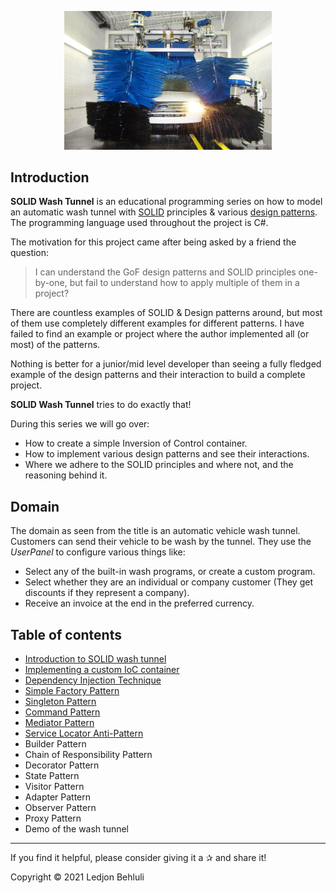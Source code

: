 <p align="center" width="100%"><img width="66%" src="https://github.com/ledjon-behluli/SOLID-Wash-Tunnel/blob/master/assets/tunnel.jpg"></p>

## Introduction

**SOLID Wash Tunnel** is an educational programming series on how to model an automatic wash tunnel with [SOLID](https://en.wikipedia.org/wiki/SOLID) principles & various [design patterns](https://en.wikipedia.org/wiki/Design_Patterns). The programming language used throughout the project is C#.

The motivation for this project came after being asked by a friend the question:

> I can understand the GoF design patterns and SOLID principles one-by-one, but fail to understand how to apply multiple of them in a project?

There are countless examples of SOLID & Design patterns around, but most of them use completely different examples for different patterns. I have failed to find an example or project where the author implemented all (or most) of the patterns. 

Nothing is better for a junior/mid level developer than seeing a fully fledged example of the design patterns and their interaction to build a complete project.

**SOLID Wash Tunnel** tries to do exactly that!

During this series we will go over:

* How to create a simple Inversion of Control container.
* How to implement various design patterns and see their interactions.
* Where we adhere to the SOLID principles and where not, and the reasoning behind it.

## Domain

The domain as seen from the title is an automatic vehicle wash tunnel. Customers can send their vehicle to be wash by the tunnel. They use the *UserPanel* to configure various things like:

* Select any of the built-in wash programs, or create a custom program.
* Select whether they are an individual or company customer (They get discounts if they represent a company).
* Receive an invoice at the end in the preferred currency.

## Table of contents

* [Introduction to SOLID wash tunnel](#)
* [Implementing a custom IoC container](#)
* [Dependency Injection Technique](#)
* [Simple Factory Pattern](#)
* [Singleton Pattern](#)
* [Command Pattern](#)
* [Mediator Pattern](#)
* [Service Locator Anti-Pattern](#)
* Builder Pattern
* Chain of Responsibility Pattern
* Decorator Pattern
* State Pattern
* Visitor Pattern
* Adapter Pattern
* Observer Pattern
* Proxy Pattern
* Demo of the wash tunnel

---

If you find it helpful, please consider giving it a ✰ and share it!

Copyright © 2021 Ledjon Behluli
